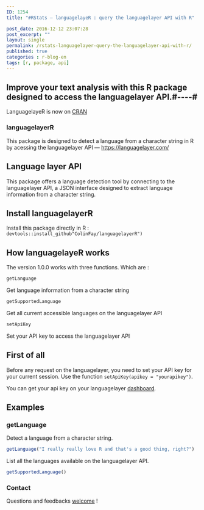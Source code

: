 ```yaml
---
ID: 1254
title: "#RStats — languagelayeR : query the languagelayer API with R"

post_date: 2016-12-12 23:07:28
post_excerpt: ""
layout: single
permalink: /rstats-languagelayer-query-the-languagelayer-api-with-r/
published: true
categories : r-blog-en
tags: [r, package, api]
---
```

## Improve your text analysis with this R package designed to access the languagelayer API.#----#
LanguagelayeR is now on <a href="https://cran.r-project.org/package=languagelayeR">CRAN</a>

### languagelayerR
This package is designed to detect a language from a character string in R by acessing the languagelayer API — <a href="https://languagelayer.com/">https://languagelayer.com/</a>

## Language layer API
This package offers a language detection tool by connecting to the languagelayer API, a JSON interface designed to extract language information from a character string.

## Install languagelayerR
Install this package directly in R : `devtools::install_github"ColinFay/languagelayerR")`
## How languagelayeR works
The version 1.0.0 works with three functions. Which are :

```r 
getLanguage
``` 

Get language information from a character string

```r 
getSupportedLanguage
``` 

Get all current accessible languages on the languagelayer API

```r 
setApiKey
``` 
Set your API key to access the languagelayer API

## First of all
Before any request on the languagelayer, you need to set your API key for your current session. Use the function `setApiKey(apikey = "yourapikey")`.

You can get your api key on your languagelayer <a href="https://languagelayer.com/dashboard">dashboard</a>.

## Examples
### getLanguage
Detect a language from a character string.

```r
getLanguage("I really really love R and that's a good thing, right?")
```

List all the languages available on the languagelayer API.
```r
getSupportedLanguage()
```
### Contact

Questions and feedbacks <a href="mailto:contact@colinfay.me">welcome</a> !
&nbsp;



